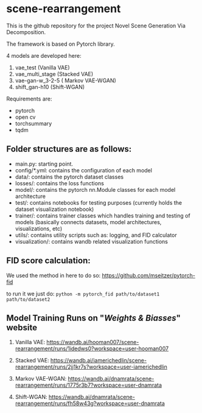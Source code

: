 # scene-rearrangement

This is the github repository for the project Novel Scene Generation Via Decomposition.

The framework is based on Pytorch library.

4 models are developed here:
1. vae_test (Vanilla VAE)
2. vae_multi_stage (Stacked VAE)
3. vae-gan-w_3-2-5 ( Markov VAE-WGAN)
4. shift_gan-h10 (Shift-WGAN)


Requirements are:
- pytorch
- open cv
- torchsummary
- tqdm

Folder structures are as follows:
- 

- main.py:  starting point. 
- config/*.yml:  contains the configuration of each model
- data/: contains the pytorch dataset classes
- losses/: contains the loss functions
- model/: contains the pytorch nn.Module classes for each model architecture
- test/: contains notebooks for testing purposes (currently holds the dataset visualization notebook)
- trainer/: contains trainer classes which handles training and testing of models (basically connects datasets, model architectures, visualizations, etc)
- utils/: contains utility scripts such as: logging, and FID calculator
- visualization/: contains wandb related visualization functions


FID score calculation:
- 
We used the method in here to do so: https://github.com/mseitzer/pytorch-fid

to run it we just do:
`python -m pytorch_fid path/to/dataset1 path/to/dataset2`
 
Model Training Runs on  "_Weights & Biasses_" website 
- 
1. Vanilla VAE:  https://wandb.ai/hooman007/scene-rearrangement/runs/1idedws0?workspace=user-hooman007

2. Stacked VAE: https://wandb.ai/iamerichedlin/scene-rearrangement/runs/2jj1kr7s?workspace=user-iamerichedlin

3. Markov VAE-WGAN: https://wandb.ai/dnamrata/scene-rearrangement/runs/1775r3b7?workspace=user-dnamrata

4. Shift-WGAN: https://wandb.ai/dnamrata/scene-rearrangement/runs/fh58w43g?workspace=user-dnamrata
